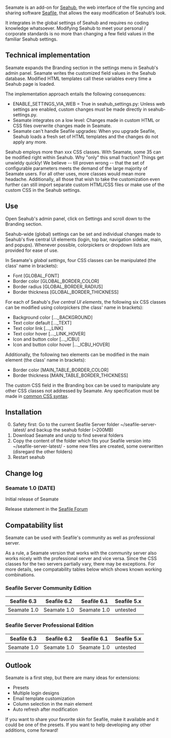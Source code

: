 Seamate is an add-on for [Seahub](https://github.com/haiwen/seahub), the web interface of the file syncing and sharing software [Seafile](https://github.com/haiwen/seafile), that allows the easy modification of Seahub‘s look. 

It integrates in the global settings of Seahub and requires no coding knowledge whatsoever. Modifying Seahub to meet your personal / corporate standards is no more than changing a few field values in the familiar Seahub settings.

## Technical implementation
Seamate expands the Branding section in the settings menu in Seahub's admin panel. Seamate writes the customized field values in the Seahub database. Modified HTML templates call these variables every time a Seahub page is loaded.

The implementation approach entails the following consequences:
* ENABLE_SETTINGS_VIA_WEB = True in seahub_settings.py: Unless web settings are enabled, custom changes must be made directly in seahub-settings.py.
* Seamate integrates on a low level: Changes made in custom HTML or CSS files overwrite changes made in Seamate.
* Seamate can't handle Seafile upgrades: When you upgrade Seafile, Seahub loads a fresh set of HTML templates and the changes do not apply any more.

Seahub employs more than xxx  CSS classes. With Seamate, some 35 can be modified right within Seahub. Why "only" this small fraction? Things get unwieldy quickly! We believe -- till proven wrong -- that the set of configurable parameters meets the demand of the large majority of Seamate users. For all other uses, more classes would mean more headache. Additionally, all those that wish to take the customization even further can still import separate custom HTML/CSS files or make use of the custom CSS in the Seahub settings.

## Use
Open Seahub's admin panel, click on Settings and scroll down to the Branding section. 

Seahub-wide (global) settings can be set and individual changes made to Seahub's five central UI elements (login, top bar, navigation sidebar, main, and popups). Whenever possible, colorpickers or dropdown lists are provided for ease of use.

In Seamate's *global settings*, four CSS classes can be manipulated (the class' name in brackets):
* Font                          [GLOBAL\_FONT]
* Border color                  [GLOBAL\_BORDER\_COLOR]
* Border radius                 [GLOBAL\_BORDER\_RADIUS]
* Border thickness              [GLOBAL\_BORDER\_THICKNESS]

For each of Seahub's *five central UI elements*, the following six CSS classes can be modified using colorpickers (the class' name in brackets):
* Background color              [...\_BACKGROUND]
* Text color default            [...\_TEXT]
* Text color link               [...\_LINK]
* Text color hover              [...\_LINK\_HOVER]
* Icon and button color         [...\_ICBU]
* Icon and button color hover   |...\_ICBU_HOVER]

Additionally, the following two elements can be modified in the main element (the class' name in brackets):
* Border color                  [MAIN_TABLE_BORDER_COLOR]
* Border thickness              [MAIN_TABLE_BORDER_THICKNESS]

The custom CSS field in the Branding box can be used to manipulate any other CSS classes not addressed by Seamate. Any specification must be made in [common CSS syntax](https://www.w3schools.com/css/css_syntax.asp). 

## Installation

0. Safety first: Go to the current Seafile Server folder ~/seafile-server-latest/ and backup the seahub folder (~200MB)
1. Download Seamate and unzip to find several folders
2. Copy the content of the folder which fits your Seafile version into ~/seafile-server-latest/ - some new files are created, some overwritten (disregard the other folders)
3. Restart seahub

## Change log
### Seamate 1.0 (DATE)
Initial release of Seamate

Release statement in the [Seafile Forum](...)


## Compatability list
Seamate can be used with Seafile's community as well as professional server. 

As a rule, a Seamate version that works with the community server also works nicely with the professional server and vice versa. Since the CSS classes for the two servers partially vary, there may be exceptions. For more details, see compatability tables below which shows known working combinations.

### Seafile Server Community Edition 

| Seafile 6.3       | Seafile 6.2       | Seafile 6.1         | Seafile 5.x         |
| ----              | -----             | ----                | ---                 |
| Seamate 1.0       | Seamate 1.0       | Seamate 1.0         | untested            |      

### Seafile Server Professional Edition

| Seafile 6.3       | Seafile 6.2       | Seafile 6.1         | Seafile 5.x         |
| ----              | -----             | ----                | ---                 |
| Seamate 1.0       | Seamate 1.0       | Seamate 1.0         | untested            |      

## Outlook
Seamate is a first step, but there are many ideas for extensions:
* Presets
* Multiple login designs
* Email template customization
* Column selection in the main element
* Auto refresh after modification

If you want to share your favorite skin for Seafile, make it available and it could be one of the presets. If you want to help developing any other additions, come forward!
